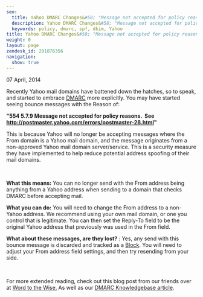```yaml
---
seo:
  title: Yahoo DMARC Changes&#58; "Message not accepted for policy reasons"
  description: Yahoo DMARC Changes&#58; "Message not accepted for policy reasons"
  keywords: policy, dmarc, spf, dkim, Yahoo
title: Yahoo DMARC Changes&#58; "Message not accepted for policy reasons"
weight: 0
layout: page
zendesk_id: 201876356
navigation:
  show: true
---
```


07 April, 2014

Recently Yahoo mail domains have battened down the hatches, so to speak, and started to embrace [DMARC](http://sendgrid.com/blog/dmarc-domain-based-message-authentication-reporting-conformance/) more explicitly.&nbsp;You may have started seeing bounce messages with the Reason of:

**"554 5.7.9 Message not accepted for policy reasons. &nbsp;See http://postmaster.yahoo.com/errors/postmaster-28.html" &nbsp;**

This is because Yahoo will no longer be accepting messages where the From domain is a Yahoo mail domain, and the message originates from a non-approved Yahoo mail domain server/service. This is a security measure they have implemented to help reduce potential address spoofing of their mail domains.&nbsp;

&nbsp;

**What this means:** You can no longer send with the From address being anything from a Yahoo address when sending to a domain that checks DMARC before accepting mail.&nbsp;

**What you can do:** You will need to change the From address to a non-Yahoo address. We recommend using your own mail domain, or one you control that is legitimate. You can then set the Reply-To field to be the original Yahoo address that previously was used in the From field.&nbsp;

**What about these messages, are they lost?** : Yes, any send with this bounce message is discarded and tracked as a [Block](http://sendgrid.com/blocks). You will need to adjust your From address field settings, and then try resending from your side.

&nbsp;

For more extended reading, check out this blog post from our friends over at [Word to the Wise.](https://wordtothewise.com/2014/04/brief-dmarc-primer/)&nbsp;As well as our [DMARC Knowledgebase article](https://sendgrid.zendesk.com/hc/en-us/articles/200182958-Everything-about-DMARC-).
